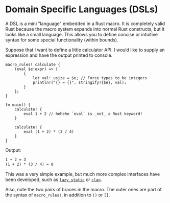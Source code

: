 # Domain Specific Languages (DSLs)

A DSL is a mini "language" embedded in a Rust macro. It is completely valid Rust because the macro system expands into normal Rust constructs, but it looks like a small language. This allows you to define concise or intuitive syntax for some special functionality (within bounds).

Suppose that I want to define a little calculator API. I would like to supply an expression and have the output printed to console.

```rust,editable
macro_rules! calculate {
    (eval $e:expr) => {
        {
            let val: usize = $e; // Force types to be integers
            println!("{} = {}", stringify!{$e}, val);
        }
    };
}

fn main() {
    calculate! {
        eval 1 + 2 // hehehe `eval` is _not_ a Rust keyword!
    }

    calculate! {
        eval (1 + 2) * (3 / 4)
    }
}
```

Output:

```txt
1 + 2 = 3
(1 + 2) * (3 / 4) = 0
```

This was a very simple example, but much more complex interfaces have been developed, such as [`lazy_static`](https://crates.io/crates/lazy_static) or [`clap`](https://crates.io/crates/clap).

Also, note the two pairs of braces in the macro. The outer ones are part of the syntax of `macro_rules!`, in addition to `()` or `[]`.
